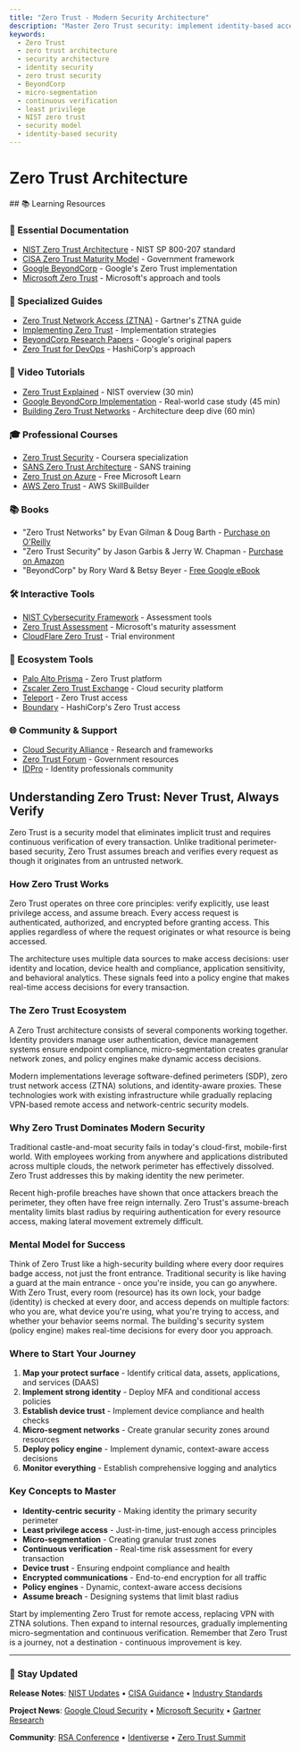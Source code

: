 ```yaml
---
title: "Zero Trust - Modern Security Architecture"
description: "Master Zero Trust security: implement identity-based access, micro-segmentation, continuous verification, and least-privilege principles for cloud-native infrastructure."
keywords:
  - Zero Trust
  - zero trust architecture
  - security architecture
  - identity security
  - zero trust security
  - BeyondCorp
  - micro-segmentation
  - continuous verification
  - least privilege
  - NIST zero trust
  - security model
  - identity-based security
---
```


# Zero Trust Architecture

<GitHubButtons />
## 📚 Learning Resources

### 📖 Essential Documentation
- [NIST Zero Trust Architecture](https://www.nist.gov/publications/zero-trust-architecture) - NIST SP 800-207 standard
- [CISA Zero Trust Maturity Model](https://www.cisa.gov/zero-trust-maturity-model) - Government framework
- [Google BeyondCorp](https://cloud.google.com/beyondcorp) - Google's Zero Trust implementation
- [Microsoft Zero Trust](https://www.microsoft.com/en-us/security/business/zero-trust) - Microsoft's approach and tools

### 📝 Specialized Guides
- [Zero Trust Network Access (ZTNA)](https://www.gartner.com/en/information-technology/glossary/zero-trust-network-access-ztna-) - Gartner's ZTNA guide
- [Implementing Zero Trust](https://www.paloaltonetworks.com/cyberpedia/what-is-a-zero-trust-architecture) - Implementation strategies
- [BeyondCorp Research Papers](https://research.google/pubs/?area=security-privacy-abuse&t=beyondcorp) - Google's original papers
- [Zero Trust for DevOps](https://www.hashicorp.com/solutions/zero-trust-security) - HashiCorp's approach

### 🎥 Video Tutorials
- [Zero Trust Explained](https://www.youtube.com/watch?v=eDVHe9F8RWc) - NIST overview (30 min)
- [Google BeyondCorp Implementation](https://www.youtube.com/watch?v=mG-138dp1r0) - Real-world case study (45 min)
- [Building Zero Trust Networks](https://www.youtube.com/watch?v=Q-JNHoDb7bY) - Architecture deep dive (60 min)

### 🎓 Professional Courses
- [Zero Trust Security](https://www.coursera.org/learn/zero-trust-security) - Coursera specialization
- [SANS Zero Trust Architecture](https://www.sans.org/cyber-security-courses/zero-trust-architecture/) - SANS training
- [Zero Trust on Azure](https://learn.microsoft.com/en-us/training/paths/zero-trust/) - Free Microsoft Learn
- [AWS Zero Trust](https://explore.skillbuilder.aws/learn/course/external/view/elearning/1387/architecting-for-zero-trust-on-aws) - AWS SkillBuilder

### 📚 Books
- "Zero Trust Networks" by Evan Gilman & Doug Barth - [Purchase on O'Reilly](https://www.oreilly.com/library/view/zero-trust-networks/9781491962183/)
- "Zero Trust Security" by Jason Garbis & Jerry W. Chapman - [Purchase on Amazon](https://www.amazon.com/dp/1119647126)
- "BeyondCorp" by Rory Ward & Betsy Beyer - [Free Google eBook](https://cloud.google.com/beyondcorp#white-papers)

### 🛠️ Interactive Tools
- [NIST Cybersecurity Framework](https://www.nist.gov/cyberframework) - Assessment tools
- [Zero Trust Assessment](https://www.microsoft.com/en-us/security/blog/zero-trust-assessment/) - Microsoft's maturity assessment
- [CloudFlare Zero Trust](https://www.cloudflare.com/zero-trust/products/) - Trial environment

### 🚀 Ecosystem Tools
- [Palo Alto Prisma](https://www.paloaltonetworks.com/prisma) - Zero Trust platform
- [Zscaler Zero Trust Exchange](https://www.zscaler.com/) - Cloud security platform
- [Teleport](https://goteleport.com/) - Zero Trust access
- [Boundary](https://www.hashicorp.com/products/boundary) - HashiCorp's Zero Trust access

### 🌐 Community & Support
- [Cloud Security Alliance](https://cloudsecurityalliance.org/research/topics/zero-trust/) - Research and frameworks
- [Zero Trust Forum](https://zerotrust.cyber.gov/) - Government resources
- [IDPro](https://idpro.org/) - Identity professionals community

## Understanding Zero Trust: Never Trust, Always Verify

Zero Trust is a security model that eliminates implicit trust and requires continuous verification of every transaction. Unlike traditional perimeter-based security, Zero Trust assumes breach and verifies every request as though it originates from an untrusted network.

### How Zero Trust Works
Zero Trust operates on three core principles: verify explicitly, use least privilege access, and assume breach. Every access request is authenticated, authorized, and encrypted before granting access. This applies regardless of where the request originates or what resource is being accessed.

The architecture uses multiple data sources to make access decisions: user identity and location, device health and compliance, application sensitivity, and behavioral analytics. These signals feed into a policy engine that makes real-time access decisions for every transaction.

### The Zero Trust Ecosystem
A Zero Trust architecture consists of several components working together. Identity providers manage user authentication, device management systems ensure endpoint compliance, micro-segmentation creates granular network zones, and policy engines make dynamic access decisions. 

Modern implementations leverage software-defined perimeters (SDP), zero trust network access (ZTNA) solutions, and identity-aware proxies. These technologies work with existing infrastructure while gradually replacing VPN-based remote access and network-centric security models.

### Why Zero Trust Dominates Modern Security
Traditional castle-and-moat security fails in today's cloud-first, mobile-first world. With employees working from anywhere and applications distributed across multiple clouds, the network perimeter has effectively dissolved. Zero Trust addresses this by making identity the new perimeter.

Recent high-profile breaches have shown that once attackers breach the perimeter, they often have free reign internally. Zero Trust's assume-breach mentality limits blast radius by requiring authentication for every resource access, making lateral movement extremely difficult.

### Mental Model for Success
Think of Zero Trust like a high-security building where every door requires badge access, not just the front entrance. Traditional security is like having a guard at the main entrance - once you're inside, you can go anywhere. With Zero Trust, every room (resource) has its own lock, your badge (identity) is checked at every door, and access depends on multiple factors: who you are, what device you're using, what you're trying to access, and whether your behavior seems normal. The building's security system (policy engine) makes real-time decisions for every door you approach.

### Where to Start Your Journey
1. **Map your protect surface** - Identify critical data, assets, applications, and services (DAAS)
2. **Implement strong identity** - Deploy MFA and conditional access policies
3. **Establish device trust** - Implement device compliance and health checks
4. **Micro-segment networks** - Create granular security zones around resources
5. **Deploy policy engine** - Implement dynamic, context-aware access decisions
6. **Monitor everything** - Establish comprehensive logging and analytics

### Key Concepts to Master
- **Identity-centric security** - Making identity the primary security perimeter
- **Least privilege access** - Just-in-time, just-enough access principles
- **Micro-segmentation** - Creating granular trust zones
- **Continuous verification** - Real-time risk assessment for every transaction
- **Device trust** - Ensuring endpoint compliance and health
- **Encrypted communications** - End-to-end encryption for all traffic
- **Policy engines** - Dynamic, context-aware access decisions
- **Assume breach** - Designing systems that limit blast radius

Start by implementing Zero Trust for remote access, replacing VPN with ZTNA solutions. Then expand to internal resources, gradually implementing micro-segmentation and continuous verification. Remember that Zero Trust is a journey, not a destination - continuous improvement is key.

---

### 📡 Stay Updated

**Release Notes**: [NIST Updates](https://www.nist.gov/topics/cybersecurity) • [CISA Guidance](https://www.cisa.gov/zero-trust-maturity-model) • [Industry Standards](https://cloudsecurityalliance.org/)

**Project News**: [Google Cloud Security](https://cloud.google.com/blog/products/identity-security) • [Microsoft Security](https://www.microsoft.com/security/blog/) • [Gartner Research](https://www.gartner.com/en/information-technology/glossary/zero-trust-network-access-ztna-)

**Community**: [RSA Conference](https://www.rsaconference.com/) • [Identiverse](https://identiverse.com/) • [Zero Trust Summit](https://zerotrustsummit.com/)